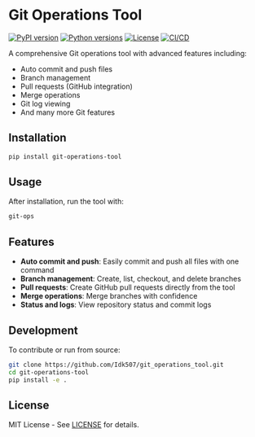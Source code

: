 # Git Operations Tool

[![PyPI version](https://badge.fury.io/py/git-operations-tool.svg)]([https://test.pypi.org/project/git-operations-tool/])
[![Python versions](https://img.shields.io/pypi/pyversions/git-operations-tool.svg)](https://pypi.org/project/git-operations-tool/)
[![License](https://img.shields.io/pypi/l/git-operations-tool.svg)](https://opensource.org/licenses/MIT)
[![CI/CD](https://github.com/Idk507/git-operations-tool/actions/workflows/test.yml/badge.svg)](https://github.com/Idk507/git-operations-tool/actions) 

A comprehensive Git operations tool with advanced features including:
- Auto commit and push files
- Branch management
- Pull requests (GitHub integration)
- Merge operations
- Git log viewing
- And many more Git features

## Installation

```bash
pip install git-operations-tool
```

## Usage

After installation, run the tool with:

```bash
git-ops
```

## Features

- **Auto commit and push**: Easily commit and push all files with one command
- **Branch management**: Create, list, checkout, and delete branches
- **Pull requests**: Create GitHub pull requests directly from the tool
- **Merge operations**: Merge branches with confidence
- **Status and logs**: View repository status and commit logs

## Development

To contribute or run from source:

```bash
git clone https://github.com/Idk507/git_operations_tool.git
cd git-operations-tool
pip install -e .
```

## License

MIT License - See [LICENSE](LICENSE) for details.

